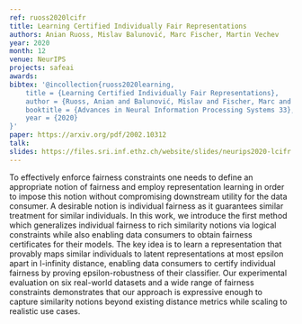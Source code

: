 ```yaml
---
ref: ruoss2020lcifr
title: Learning Certified Individually Fair Representations
authors: Anian Ruoss, Mislav Balunović, Marc Fischer, Martin Vechev
year: 2020
month: 12
venue: NeurIPS
projects: safeai
awards:
bibtex: '@incollection{ruoss2020learning,
    title = {Learning Certified Individually Fair Representations},
    author = {Ruoss, Anian and Balunović, Mislav and Fischer, Marc and Vechev, Martin},
	booktitle = {Advances in Neural Information Processing Systems 33},
    year = {2020}
}'
paper: https://arxiv.org/pdf/2002.10312
talk: 
slides: https://files.sri.inf.ethz.ch/website/slides/neurips2020-lcifr.pdf
---
```


To effectively enforce fairness constraints one needs to define an appropriate notion of fairness and employ representation learning in order to impose this notion without compromising downstream utility for the data consumer. A desirable notion is individual fairness as it guarantees similar treatment for similar individuals. In this work, we introduce the first method which generalizes individual fairness to rich similarity notions via logical constraints while also enabling data consumers to obtain fairness certificates for their models. The key idea is to learn a representation that provably maps similar individuals to latent representations at most epsilon apart in l-infinity distance, enabling data consumers to certify individual fairness by proving epsilon-robustness of their classifier. Our experimental evaluation on six real-world datasets and a wide range of fairness constraints demonstrates that our approach is expressive enough to capture similarity notions beyond existing distance metrics while scaling to realistic use cases.

